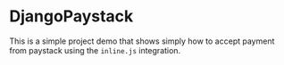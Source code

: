 # DjangoPaystack

This is a simple project demo that shows simply how to accept payment from paystack using the `inline.js` integration.

